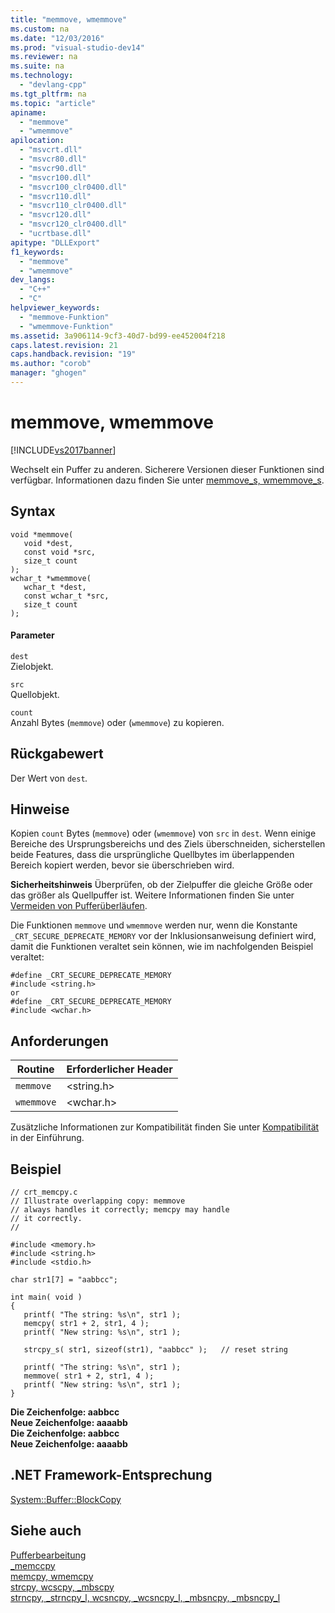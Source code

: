 ```yaml
---
title: "memmove, wmemmove"
ms.custom: na
ms.date: "12/03/2016"
ms.prod: "visual-studio-dev14"
ms.reviewer: na
ms.suite: na
ms.technology: 
  - "devlang-cpp"
ms.tgt_pltfrm: na
ms.topic: "article"
apiname: 
  - "memmove"
  - "wmemmove"
apilocation: 
  - "msvcrt.dll"
  - "msvcr80.dll"
  - "msvcr90.dll"
  - "msvcr100.dll"
  - "msvcr100_clr0400.dll"
  - "msvcr110.dll"
  - "msvcr110_clr0400.dll"
  - "msvcr120.dll"
  - "msvcr120_clr0400.dll"
  - "ucrtbase.dll"
apitype: "DLLExport"
f1_keywords: 
  - "memmove"
  - "wmemmove"
dev_langs: 
  - "C++"
  - "C"
helpviewer_keywords: 
  - "memmove-Funktion"
  - "wmemmove-Funktion"
ms.assetid: 3a906114-9cf3-40d7-bd99-ee452004f218
caps.latest.revision: 21
caps.handback.revision: "19"
ms.author: "corob"
manager: "ghogen"
---
```

# memmove, wmemmove
[!INCLUDE[vs2017banner](../../assembler/inline/includes/vs2017banner.md)]

Wechselt ein Puffer zu anderen.  Sicherere Versionen dieser Funktionen sind verfügbar. Informationen dazu finden Sie unter [memmove\_s, wmemmove\_s](../../c-runtime-library/reference/memmove-s-wmemmove-s.md).  
  
## Syntax  
  
```  
void *memmove(  
   void *dest,  
   const void *src,  
   size_t count   
);  
wchar_t *wmemmove(  
   wchar_t *dest,  
   const wchar_t *src,  
   size_t count  
);  
```  
  
#### Parameter  
 `dest`  
 Zielobjekt.  
  
 `src`  
 Quellobjekt.  
  
 `count`  
 Anzahl Bytes \(`memmove`\) oder \(`wmemmove`\) zu kopieren.  
  
## Rückgabewert  
 Der Wert von `dest`*.*  
  
## Hinweise  
 Kopien `count` Bytes \(`memmove`\) oder \(`wmemmove`\) von `src` in `dest`*.* Wenn einige Bereiche des Ursprungsbereichs und des Ziels überschneiden, sicherstellen beide Features, dass die ursprüngliche Quellbytes im überlappenden Bereich kopiert werden, bevor sie überschrieben wird.  
  
 **Sicherheitshinweis**  Überprüfen, ob der Zielpuffer die gleiche Größe oder das größer als Quellpuffer ist.  Weitere Informationen finden Sie unter [Vermeiden von Pufferüberläufen](http://msdn.microsoft.com/library/windows/desktop/ms717795).  
  
 Die Funktionen `memmove` und `wmemmove` werden nur, wenn die Konstante `_CRT_SECURE_DEPRECATE_MEMORY` vor der Inklusionsanweisung definiert wird, damit die Funktionen veraltet sein können, wie im nachfolgenden Beispiel veraltet:  
  
```  
#define _CRT_SECURE_DEPRECATE_MEMORY  
#include <string.h>  
or  
#define _CRT_SECURE_DEPRECATE_MEMORY  
#include <wchar.h>  
```  
  
## Anforderungen  
  
|Routine|Erforderlicher Header|  
|-------------|---------------------------|  
|`memmove`|\<string.h\>|  
|`wmemmove`|\<wchar.h\>|  
  
 Zusätzliche Informationen zur Kompatibilität finden Sie unter [Kompatibilität](../../c-runtime-library/compatibility.md) in der Einführung.  
  
## Beispiel  
  
```  
// crt_memcpy.c  
// Illustrate overlapping copy: memmove  
// always handles it correctly; memcpy may handle  
// it correctly.  
//  
  
#include <memory.h>  
#include <string.h>  
#include <stdio.h>  
  
char str1[7] = "aabbcc";  
  
int main( void )  
{  
   printf( "The string: %s\n", str1 );  
   memcpy( str1 + 2, str1, 4 );  
   printf( "New string: %s\n", str1 );  
  
   strcpy_s( str1, sizeof(str1), "aabbcc" );   // reset string  
  
   printf( "The string: %s\n", str1 );  
   memmove( str1 + 2, str1, 4 );  
   printf( "New string: %s\n", str1 );  
}  
```  
  
  **Die Zeichenfolge: aabbcc**  
**Neue Zeichenfolge: aaaabb**  
**Die Zeichenfolge: aabbcc**  
**Neue Zeichenfolge: aaaabb**   
## .NET Framework-Entsprechung  
 [System::Buffer::BlockCopy](https://msdn.microsoft.com/en-us/library/system.buffer.blockcopy.aspx)  
  
## Siehe auch  
 [Pufferbearbeitung](../../c-runtime-library/buffer-manipulation.md)   
 [\_memccpy](../../c-runtime-library/reference/memccpy.md)   
 [memcpy, wmemcpy](../../c-runtime-library/reference/memcpy-wmemcpy.md)   
 [strcpy, wcscpy, \_mbscpy](../../c-runtime-library/reference/strcpy-wcscpy-mbscpy.md)   
 [strncpy, \_strncpy\_l, wcsncpy, \_wcsncpy\_l, \_mbsncpy, \_mbsncpy\_l](../../c-runtime-library/reference/strncpy-strncpy-l-wcsncpy-wcsncpy-l-mbsncpy-mbsncpy-l.md)